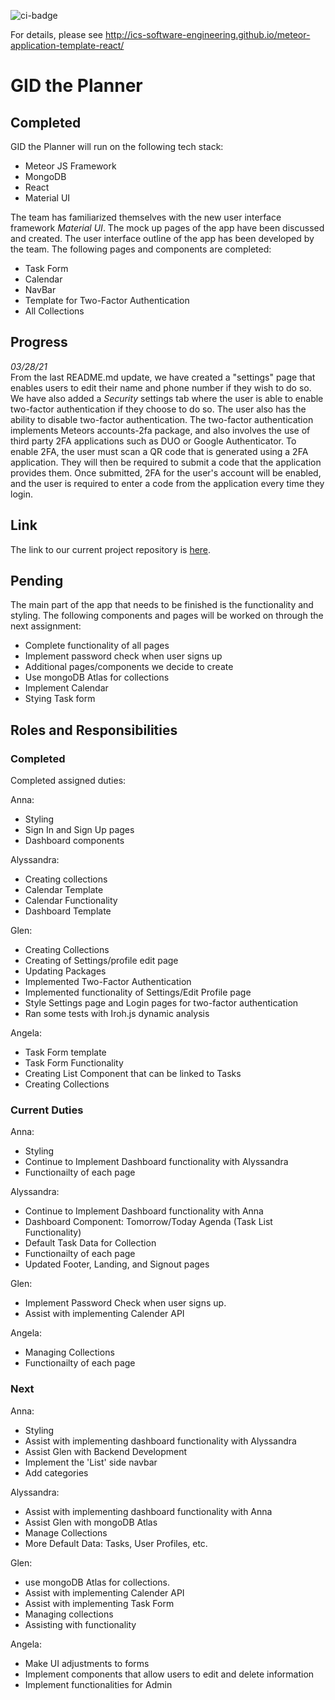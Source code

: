 ![ci-badge](https://github.com/ics-software-engineering/meteor-application-template-react/workflows/ci-meteor-application-template-react/badge.svg)

For details, please see http://ics-software-engineering.github.io/meteor-application-template-react/

# GID the Planner

## Completed
GID the Planner will run on the following tech stack:
- Meteor JS Framework
- MongoDB
- React
- Material UI

The team has familiarized themselves with the new user interface framework *Material UI*. The mock up pages of the app have been discussed and created. The user interface outline of the app has been developed by the team. The following pages and components are completed:
- Task Form
- Calendar
- NavBar
- Template for Two-Factor Authentication
- All Collections

## Progress

*03/28/21*
<br/>
From the last README.md update, we have created a "settings" page that enables users to edit their name and phone number if they wish to do so. We have also added a *Security* settings tab where the user is able to enable two-factor authentication if they choose to do so. The user also has the ability to disable two-factor authentication. The two-factor authentication implements Meteors accounts-2fa package, and also involves the use of third party 2FA applications such as DUO or Google Authenticator. To enable 2FA, the user must scan a QR code that is generated using a 2FA application. They will then be required to submit a code that the application provides them. Once submitted, 2FA for the user's account will be enabled, and the user is required to enter a code from the application every time they login.

## Link

The link to our current project repository is [here](https://github.com/SafeG3Ar/gid-planner).

## Pending
The main part of the app that needs to be finished is the functionality and styling.
The following components and pages will be worked on through the next assignment:
- Complete functionality of all pages
- Implement password check when user signs up
- Additional pages/components we decide to create
- Use mongoDB Atlas for collections
- Implement Calendar 
- Stying Task form

## Roles and Responsibilities

### Completed
Completed assigned duties:

Anna:
- Styling 
- Sign In and Sign Up pages
- Dashboard components

Alyssandra:
- Creating collections
- Calendar Template
- Calendar Functionality
- Dashboard Template

Glen:
- Creating Collections
- Creating of Settings/profile edit page
- Updating Packages
- Implemented Two-Factor Authentication
- Implemented functionality of Settings/Edit Profile page
- Style Settings page and Login pages for two-factor authentication 
- Ran some tests with Iroh.js dynamic analysis

Angela:
- Task Form template
- Task Form Functionality
- Creating List Component that can be linked to Tasks
- Creating Collections

### Current Duties

Anna:
- Styling 
- Continue to Implement Dashboard functionality with Alyssandra
- Functionailty of each page

Alyssandra:
- Continue to Implement Dashboard functionality with Anna
- Dashboard Component: Tomorrow/Today Agenda (Task List Functionality)
- Default Task Data for Collection
- Functionailty of each page
- Updated Footer, Landing, and Signout pages

Glen:
- Implement Password Check when user signs up.
- Assist with implementing Calender API 

Angela:
- Managing Collections
- Functionailty of each page

### Next

Anna:
- Styling 
- Assist with implementing dashboard functionality with Alyssandra
- Assist Glen with Backend Development
- Implement the 'List' side navbar
- Add categories 

Alyssandra:
- Assist with implementing dashboard functionality with Anna
- Assist Glen with mongoDB Atlas
- Manage Collections
- More Default Data: Tasks, User Profiles, etc.

Glen:
- use mongoDB Atlas for collections.
- Assist with implementing Calender API 
- Assist with implementing Task Form
- Managing collections 
- Assisting with functionality

Angela:
- Make UI adjustments to forms
- Implement components that allow users to edit and delete information
- Implement functionalities for Admin
